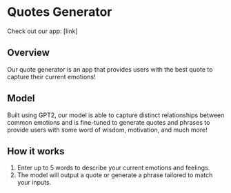 # Quotes Generator

Check out our app: [link] 

## Overview 
Our quote generator is an app that provides users with the best quote to capture their current emotions! 

## Model
Built using GPT2, our model is able to capture distinct relationships between common emotions and is fine-tuned to generate quotes and phrases to provide users with some word of wisdom, motivation, and much more! 

## How it works 
1. Enter up to 5 words to describe your current emotions and feelings.
2. The model will output a quote or generate a phrase tailored to match your inputs. 

